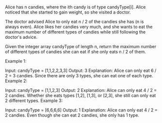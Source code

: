 Alice has n candies, where the ith candy is of type candyType[i]. Alice noticed that she started to gain weight, so she visited a doctor.

The doctor advised Alice to only eat n / 2 of the candies she has (n is always even). Alice likes her candies very much, and she wants to eat the maximum number of different types of candies while still following the doctor's advice.

Given the integer array candyType of length n, return the maximum number of different types of candies she can eat if she only eats n / 2 of them.

 

Example 1:

Input: candyType = [1,1,2,2,3,3]
Output: 3
Explanation: Alice can only eat 6 / 2 = 3 candies. Since there are only 3 types, she can eat one of each type.
Example 2:

Input: candyType = [1,1,2,3]
Output: 2
Explanation: Alice can only eat 4 / 2 = 2 candies. Whether she eats types [1,2], [1,3], or [2,3], she still can only eat 2 different types.
Example 3:

Input: candyType = [6,6,6,6]
Output: 1
Explanation: Alice can only eat 4 / 2 = 2 candies. Even though she can eat 2 candies, she only has 1 type.
